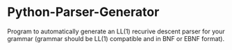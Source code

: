 # Python-Parser-Generator
Program to automatically generate an LL(1) recurive descent parser for your grammar (grammar should be LL(1) compatible and in BNF or EBNF format).
